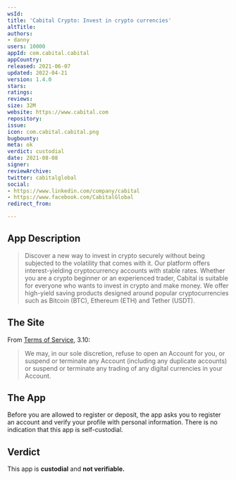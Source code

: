 ```yaml
---
wsId: 
title: 'Cabital Crypto: Invest in crypto currencies'
altTitle: 
authors:
- danny
users: 10000
appId: com.cabital.cabital
appCountry: 
released: 2021-06-07
updated: 2022-04-21
version: 1.4.0
stars: 
ratings: 
reviews: 
size: 32M
website: https://www.cabital.com
repository: 
issue: 
icon: com.cabital.cabital.png
bugbounty: 
meta: ok
verdict: custodial
date: 2021-08-08
signer: 
reviewArchive: 
twitter: cabitalglobal
social:
- https://www.linkedin.com/company/cabital
- https://www.facebook.com/CabitalGlobal
redirect_from: 

---
```


## App Description

> Discover a new way to invest in crypto securely without being subjected to the volatility that comes with it. Our platform offers interest-yielding cryptocurrency accounts with stable rates. Whether you are a crypto beginner or an experienced trader, Cabital is suitable for everyone who wants to invest in crypto and make money. We offer high-yield saving products designed around popular cryptocurrencies such as Bitcoin (BTC), Ethereum (ETH) and Tether (USDT).


## The Site

From [Terms of Service,](https://faq.cabital.com/s/article/Terms-of-Service) 3.10:

> We may, in our sole discretion, refuse to open an Account for you, or suspend or terminate any Account (including any duplicate accounts) or suspend or terminate any trading of any digital currencies in your Account.

## The App

Before you are allowed to register or deposit, the app asks you to register an account and verify your profile with personal information. There is no indication that this app is self-custodial.

## Verdict

This app is **custodial** and **not verifiable.**
